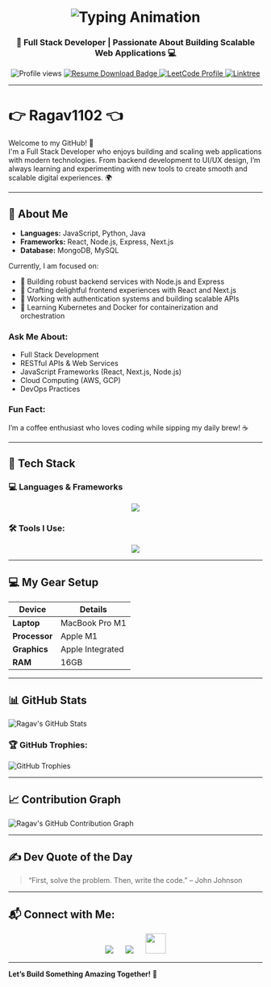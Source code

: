 <h1 align="center">
  <img src="https://readme-typing-svg.herokuapp.com?font=Fira+Code&size=25&pause=1000&center=true&vCenter=true&width=500&lines=Hi+I'm+RAGAVAN+R+V!;Full+Stack+Developer;App+Developer" alt="Typing Animation" />
</h1>

<h3 align="center">
  <strong>🚀 Full Stack Developer | Passionate About Building Scalable Web Applications 💻</strong>
</h3>
<p align="center">
  <img src="https://komarev.com/ghpvc/?username=Ragav1102&style=flat-square&color=blue" alt="Profile views" />
 <a href="https://drive.google.com/file/d/1WnuCwrAhah4VG6wFr6GnvUO-lgzZ9ePI/view?usp=drive_link" target="_blank" rel="noopener noreferrer" aria-label="Download Resume from Google Drive">
  <img src="https://img.shields.io/badge/Resume-Download-informational?style=flat-square&logo=readthedocs&color=orange" alt="Resume Download Badge" />
</a>

  <a href="https://leetcode.com/u/rraja859887/" target="_blank">
    <img src="https://img.shields.io/badge/LeetCode-Progress-yellow?style=flat-square&logo=leetcode" alt="LeetCode Profile" />
  </a>
  <a href="https://linktr.ee/Ragavan_R_V" target="_blank">
    <img src="https://img.shields.io/badge/Linktree-Connect-green?style=flat-square&logo=linktree" alt="Linktree" />
  </a>
</p>


---
# 👉 Ragav1102 👈

Welcome to my GitHub! 👋  
I'm a Full Stack Developer who enjoys building and scaling web applications with modern technologies. From backend development to UI/UX design, I’m always learning and experimenting with new tools to create smooth and scalable digital experiences. 🌍

---

## 🧠 About Me                     
- **Languages:** JavaScript, Python, Java
- **Frameworks:** React, Node.js, Express, Next.js                                              
- **Database:** MongoDB, MySQL

Currently, I am focused on:
- 🚀 Building robust backend services with Node.js and Express
- 🎨 Crafting delightful frontend experiences with React and Next.js
- 🔐 Working with authentication systems and building scalable APIs
- 🌱 Learning Kubernetes and Docker for containerization and orchestration

### Ask Me About:
- Full Stack Development
- RESTful APIs & Web Services
- JavaScript Frameworks (React, Next.js, Node.js)
- Cloud Computing (AWS, GCP)
- DevOps Practices

### Fun Fact:
I’m a coffee enthusiast who loves coding while sipping my daily brew! ☕️

---

## 🧰 Tech Stack

### 💻 Languages & Frameworks
<p align="center">
  <img src="https://skillicons.dev/icons?i=html,css,js,react,mongodb,bootstrap,c,java,python,spring" />
</p>

### 🛠️ Tools I Use:
<p align="center">
  <img src="https://skillicons.dev/icons?i=git,github,vscode,eclipse,figma,photoshop,postman,flutterflow" />
</p>

---

## 💻 My Gear Setup

| **Device**           | **Details**                      |
| -------------------- | --------------------------------- |
| **Laptop**           | MacBook Pro M1                   |
| **Processor**        | Apple M1                         |
| **Graphics**         | Apple Integrated                  |
| **RAM**              | 16GB                             |

---

## 📊 GitHub Stats

![Ragav's GitHub Stats](https://github-readme-stats.vercel.app/api?username=Ragav1102&show_icons=true&hide_title=true&hide=prs&count_private=true&theme=radical)

### 🏆 GitHub Trophies:
![GitHub Trophies](https://github-profile-trophy.vercel.app/?username=Ragav1102&theme=gruvbox&no-bg=true&margin-w=15)

---

## 📈 Contribution Graph

![Ragav's GitHub Contribution Graph](https://github-readme-streak-stats.herokuapp.com/?user=Ragav1102)

---

## ✍️ Dev Quote of the Day

> “First, solve the problem. Then, write the code.” – John Johnson

---

## 📬 Connect with Me:
<p align="center">
  <a href="mailto:ragavanrv13@gmail.com" style="padding:10px"><img src="https://skillicons.dev/icons?i=gmail" /></a>
  <a href="https://www.linkedin.com/in/ragavan-r-v-33a0b826a/" style="padding:10px"><img src="https://skillicons.dev/icons?i=linkedin" /></a>
  <a href="https://ragav1102.github.io/PortFolio/" style="padding:10px"><img src="https://cdn-icons-png.flaticon.com/512/841/841364.png" width="40" /></a>
</p>

---

**Let’s Build Something Amazing Together!** 🚀
